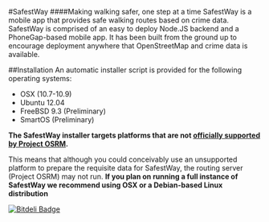 #SafestWay
####Making walking safer, one step at a time
SafestWay is a mobile app that provides safe walking routes based on crime data. SafestWay is comprised of an easy to deploy Node.JS backend and a PhoneGap-based mobile app. It has been built from the ground up to encourage deployment anywhere that OpenStreetMap and crime data is available.

##Installation
An automatic installer script is provided for the following operating systems:
* OSX (10.7-10.9)
* Ubuntu 12.04
* FreeBSD 9.3 (Preliminary)
* SmartOS (Preliminary)

**The SafestWay installer targets platforms that are not [officially supported by Project OSRM](https://github.com/DennisOSRM/Project-OSRM/wiki/Building%20OSRM).**

This means that although you could conceivably use an unsupported platform to prepare the requisite data for SafestWay, the routing server (Project OSRM) may not run. **If you plan on running a full instance of SafestWay we recommend using OSX or a Debian-based Linux distribution**



[![Bitdeli Badge](https://d2weczhvl823v0.cloudfront.net/jmealo/safestway/trend.png)](https://bitdeli.com/free "Bitdeli Badge")

